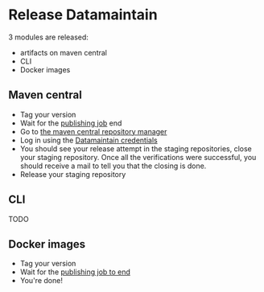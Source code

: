 # Release Datamaintain

3 modules are released:
* artifacts on maven central
* CLI
* Docker images

## Maven central
- Tag your version
- Wait for the [publishing job](https://github.com/4sh/datamaintain/actions/workflows/publish_packages_to_maven_central.yaml) end
- Go to [the maven central repository manager](https://s01.oss.sonatype.org/#welcome)
- Log in using the [Datamaintain credentials](https://vaultwarden.quatre.app/#/vault?organizationId=1d80e58f-58bc-46d5-bd71-e0bd4f6a6a90&cipherId=08a0ee6d-1d60-48f2-a648-110112fd864f)
- You should see your release attempt in the staging repositories, close your staging repository. Once all the verifications were successful, you should receive a mail to tell you that the closing is done.
- Release your staging repository

## CLI
TODO

## Docker images
- Tag your version
- Wait for the [publishing job to end](https://github.com/4sh/datamaintain/actions/workflows/publish_docker_packages.yaml)
- You're done!
